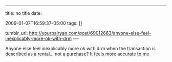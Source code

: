 ---
title: no title
date:

 2009-01-07T16:59:37-05:00 
tags:  []

tumblr_url:
http://yourpalryan.com/post/69012663/anyone-else-feel-inexplicably-more-ok-with-drm
\-\--

Anyone else feel inexplicably more ok with drm when the transaction is
described as a rental... not a purchase? It feels more accurate to me
